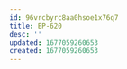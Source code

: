 ```yaml
---
id: 96vrcbyrc8aa0hsoe1x76q7
title: EP-620
desc: ''
updated: 1677059260653
created: 1677059260653
---
```

